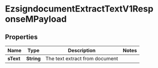 

# EzsigndocumentExtractTextV1ResponseMPayload

## Properties

Name | Type | Description | Notes
------------ | ------------- | ------------- | -------------
**sText** | **String** | The text extract from document | 




